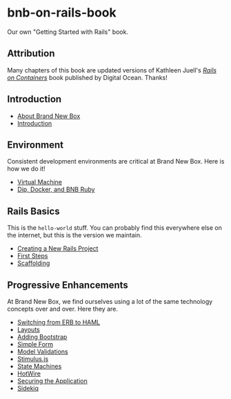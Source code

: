 # bnb-on-rails-book
Our own "Getting Started with Rails" book.

## Attribution

Many chapters of this book are updated versions of Kathleen Juell's [_Rails on Containers_](https://assets.digitalocean.com/books/rails-containers-book.pdf) book published by Digital Ocean. Thanks!

## Introduction

* [About Brand New Box](./about.html)
* [Introduction](./introduction.html)

## Environment

Consistent development environments are critical at Brand New Box. Here is how we do it!

* [Virtual Machine](./virtual-machine.html)
* [Dip, Docker, and BNB Ruby](./dip.html)

## Rails Basics

This is the `hello-world` stuff. You can probably find this everywhere else on the internet, but this is the version we maintain.

* [Creating a New Rails Project](./rails-new.html)
* [First Steps](./first-steps.html)
* [Scaffolding](./scaffolding.html)

## Progressive Enhancements

At Brand New Box, we find ourselves using a lot of the same technology concepts over and over. Here they are.

* [Switching from ERB to HAML](#)
* [Layouts](./layouts.html)
* [Adding Bootstrap](./bootstrap.html)
* [Simple Form](./simple-form.html)
* [Model Validations](./validations.html)
* [Stimulus.js](./stimulus.html)
* [State Machines](#)
* [HotWire](#)
* [Securing the Application](./devise.html)
* [Sidekiq](./sidekiq.html)
